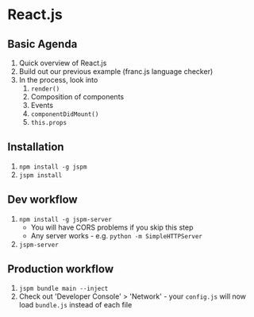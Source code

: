 # React.js

## Basic Agenda

1. Quick overview of React.js
1. Build out our previous example (franc.js language checker)
1. In the process, look into
    1. `render()`
    1. Composition of components
    1. Events
    1. `componentDidMount()`
    1. `this.props`

## Installation

1. `npm install -g jspm`
1. `jspm install`

## Dev workflow

1. `npm install -g jspm-server`
    - You will have CORS problems if you skip this step
    - Any server works - e.g. `python -m SimpleHTTPServer`
1. `jspm-server`

## Production workflow

1. `jspm bundle main --inject`
1. Check out 'Developer Console' > 'Network' - your `config.js` will now load `bundle.js` instead of each file